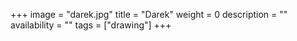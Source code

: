 +++
image = "darek.jpg"
title = "Darek"
weight = 0
description = ""
availability = ""
tags = ["drawing"]
+++
